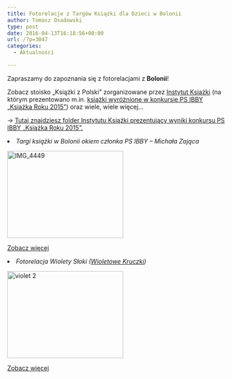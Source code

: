 ```yaml
---
title: Fotorelacje z Targów Książki dla Dzieci w Bolonii
author: Tomasz Osadowski
type: post
date: 2016-04-13T16:18:56+00:00
url: /?p=3047
categories:
  - Aktualności

---
```

Zapraszamy do zapoznania się z fotorelacjami z **Bolonii**!

Zobacz stoisko &#8222;Książki z Polski&#8221; zorganizowane przez <a href="http://www.instytutksiazki.pl/wydarzenia,aktualnosci,34936,dzis-startuja-targi-ksiazki-dla-dzieci-w-bolonii.html" target="_blank">Instytut Książki</a> (na którym prezentowano m.in. <a href="http://www.ibby.pl/?p=2690" target="_blank">książki wyróżnione w konkursie PS IBBY &#8222;Książka Roku 2015&#8221;</a>) oraz wiele, wiele więcej&#8230;

→ <a href="http://instytutksiazki.pl/upload/Files/u1_-_Kopia.compressed.pdf" target="_blank">Tutaj znajdziesz folder Instytutu Książki prezentujący wyniki konkursu PS IBBY &#8222;Książka Roku 2015&#8221;.</a>

<li class="fbPhotoAlbumTitle">
  <em>Targi książki w Bolonii okiem członka PS IBBY &#8211; Michała Zająca</em>
</li>

<a href="https://www.facebook.com/media/set/?set=a.977805649002290.1073741863.176633315786198&type=3" target="_blank"><img class="alignleft wp-image-3050 size-medium" src="http://www.ibby.pl/wp-content/uploads/2016/04/IMG_4449-267x200.jpg" alt="IMG_4449" width="267" height="200" srcset="http://www.ibby.pl/wp-content/uploads/2016/04/IMG_4449-267x200.jpg 267w, http://www.ibby.pl/wp-content/uploads/2016/04/IMG_4449-133x100.jpg 133w, http://www.ibby.pl/wp-content/uploads/2016/04/IMG_4449-768x576.jpg 768w, http://www.ibby.pl/wp-content/uploads/2016/04/IMG_4449-800x600.jpg 800w" sizes="(max-width: 267px) 100vw, 267px" /></a>

 

 

 

 

 

 

<a href="https://www.facebook.com/media/set/?set=a.977805649002290.1073741863.176633315786198&type=3" target="_blank">Zobacz więcej</a>

<li class="fbPhotoAlbumTitle">
  <em>Fotorelacja Wiolety Słoki (<a href="https://www.facebook.com/WioletoweKruczki/?fref=photo" target="_blank">Wioletowe Kruczki</a>)</em>
</li>

<a href="https://www.facebook.com/media/set/?set=a.990980177648507.1073741890.368163246596873&type=3" target="_blank"><img class="alignnone size-medium wp-image-3055" src="http://www.ibby.pl/wp-content/uploads/2016/04/violet-2-267x200.jpg" alt="violet 2" width="267" height="200" srcset="http://www.ibby.pl/wp-content/uploads/2016/04/violet-2-267x200.jpg 267w, http://www.ibby.pl/wp-content/uploads/2016/04/violet-2-133x100.jpg 133w, http://www.ibby.pl/wp-content/uploads/2016/04/violet-2-768x576.jpg 768w, http://www.ibby.pl/wp-content/uploads/2016/04/violet-2-800x600.jpg 800w, http://www.ibby.pl/wp-content/uploads/2016/04/violet-2.jpg 960w" sizes="(max-width: 267px) 100vw, 267px" /></a>

<a href="https://www.facebook.com/media/set/?set=a.990980177648507.1073741890.368163246596873&type=3" target="_blank">Zobacz więcej</a>
